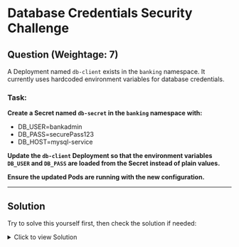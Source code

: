 # Database Credentials Security Challenge

## **Question (Weightage: 7)**

A Deployment named `db-client` exists in the `banking` namespace. It currently uses hardcoded environment variables for database credentials.

### **Task:**

**Create a Secret named `db-secret` in the `banking` namespace with:**
- DB_USER=bankadmin
- DB_PASS=securePass123
- DB_HOST=mysql-service

**Update the `db-client` Deployment so that the environment variables `DB_USER` and `DB_PASS` are loaded from the Secret instead of plain values.**

**Ensure the updated Pods are running with the new configuration.**



---

## **Solution**

Try to solve this yourself first, then check the solution if needed:

<details>
<summary>Click to view Solution</summary>

### **Step 1: Create the Secret**
```bash
kubectl create secret generic db-secret \
  --from-literal=DB_USER=bankadmin \
  --from-literal=DB_PASS=securePass123 \
  -n banking
```

### **Step 2: Update the Deployment**
```bash
# Method 1: Using kubectl edit
kubectl edit deployment db-client -n banking
# Replace the env section with:
#        env:
#        - name: DB_USER
#          valueFrom:
#            secretKeyRef:
#              name: db-secret
#              key: DB_USER
#        - name: DB_PASS
#          valueFrom:
#            secretKeyRef:
#              name: db-secret
#              key: DB_PASS
#        - name: DB_HOST
#          valueFrom:
#            secretKeyRef:
#              name: db-secret
#              key: DB_HOST
               
                
                   
```

**Alternative Method 2: Apply new YAML**
```bash
cat <<EOF | kubectl apply -f -
apiVersion: apps/v1
kind: Deployment
metadata:
  name: db-client
  namespace: banking
spec:
  replicas: 1
  selector:
    matchLabels:
      app: db-client
  template:
    metadata:
      labels:
        app: db-client
    spec:
      containers:
      - name: db-client
        image: busybox:latest
        command: ['sleep', '3600']
        env:
        - name: DB_USER
          valueFrom:
            secretKeyRef:
              name: db-secret
              key: DB_USER
        - name: DB_PASS
          valueFrom:
            secretKeyRef:
              name: db-secret
              key: DB_PASS
        - name: DB_HOST
          valueFrom:
            secretKeyRef:
              name: db-secret
              key: DB_HOST
EOF
```

### **Step 3: Verify the Solution**
```bash
# Check rollout status
kubectl rollout status deployment/db-client -n banking

# Verify pods are running
kubectl get pods -n banking

# Check environment variables
POD_NAME=$(kubectl get pods -n banking -l app=db-client -o jsonpath='{.items[0].metadata.name}')
kubectl exec -n banking $POD_NAME -- env | grep DB_
```

</details>



